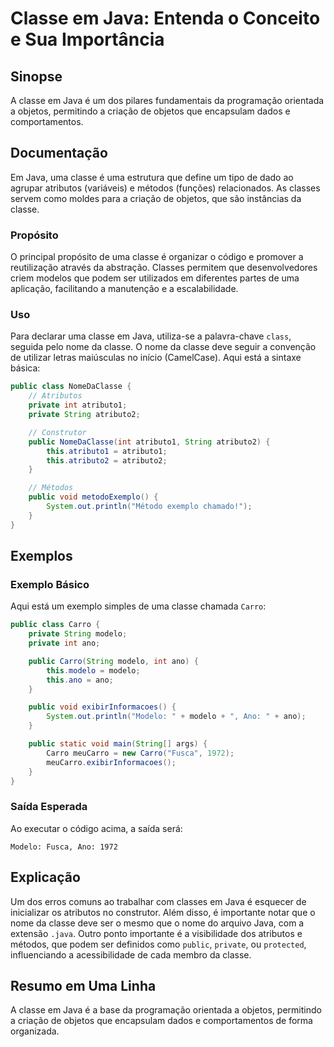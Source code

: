 <!--
Meta Description: # Classe em Java: Entenda o Conceito e Sua Importância ## Sinopse A classe em Java é um dos pilares fundamentais da programação orientada a objetos, p...
Meta Keywords: classe, java, que, public, uma
-->

# Classe em Java: Entenda o Conceito e Sua Importância

## Sinopse
A classe em Java é um dos pilares fundamentais da programação orientada a objetos, permitindo a criação de objetos que encapsulam dados e comportamentos.

## Documentação
Em Java, uma classe é uma estrutura que define um tipo de dado ao agrupar atributos (variáveis) e métodos (funções) relacionados. As classes servem como moldes para a criação de objetos, que são instâncias da classe.

### Propósito
O principal propósito de uma classe é organizar o código e promover a reutilização através da abstração. Classes permitem que desenvolvedores criem modelos que podem ser utilizados em diferentes partes de uma aplicação, facilitando a manutenção e a escalabilidade.

### Uso
Para declarar uma classe em Java, utiliza-se a palavra-chave `class`, seguida pelo nome da classe. O nome da classe deve seguir a convenção de utilizar letras maiúsculas no início (CamelCase). Aqui está a sintaxe básica:

```java
public class NomeDaClasse {
    // Atributos
    private int atributo1;
    private String atributo2;

    // Construtor
    public NomeDaClasse(int atributo1, String atributo2) {
        this.atributo1 = atributo1;
        this.atributo2 = atributo2;
    }

    // Métodos
    public void metodoExemplo() {
        System.out.println("Método exemplo chamado!");
    }
}
```

## Exemplos
### Exemplo Básico
Aqui está um exemplo simples de uma classe chamada `Carro`:

```java
public class Carro {
    private String modelo;
    private int ano;

    public Carro(String modelo, int ano) {
        this.modelo = modelo;
        this.ano = ano;
    }

    public void exibirInformacoes() {
        System.out.println("Modelo: " + modelo + ", Ano: " + ano);
    }

    public static void main(String[] args) {
        Carro meuCarro = new Carro("Fusca", 1972);
        meuCarro.exibirInformacoes();
    }
}
```

### Saída Esperada
Ao executar o código acima, a saída será:
```
Modelo: Fusca, Ano: 1972
```

## Explicação
Um dos erros comuns ao trabalhar com classes em Java é esquecer de inicializar os atributos no construtor. Além disso, é importante notar que o nome da classe deve ser o mesmo que o nome do arquivo Java, com a extensão `.java`. Outro ponto importante é a visibilidade dos atributos e métodos, que podem ser definidos como `public`, `private`, ou `protected`, influenciando a acessibilidade de cada membro da classe.

## Resumo em Uma Linha
A classe em Java é a base da programação orientada a objetos, permitindo a criação de objetos que encapsulam dados e comportamentos de forma organizada.
